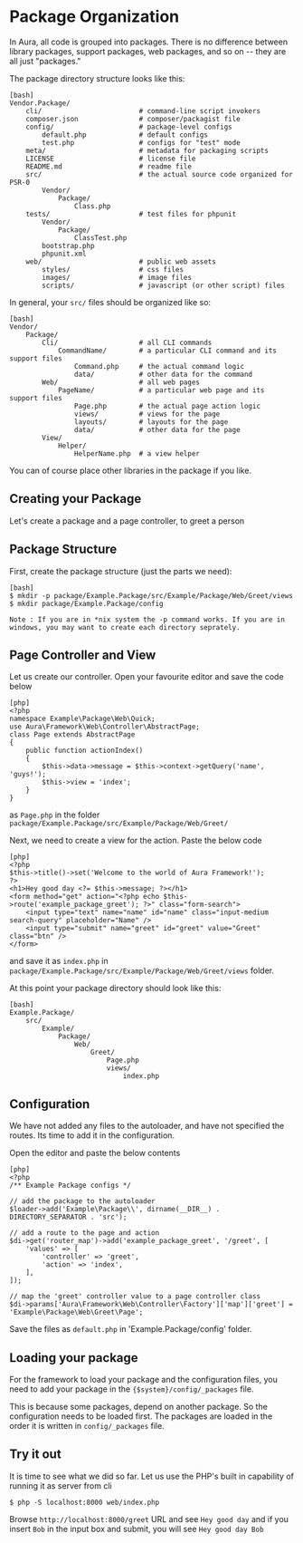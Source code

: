 # Package Organization #

In Aura, all code is grouped into packages. There is no difference between
library packages, support packages, web packages, and so on -- they are all
just "packages."

The package directory structure looks like this:

    [bash]
    Vendor.Package/
        cli/                        # command-line script invokers
        composer.json               # composer/packagist file
        config/                     # package-level configs
            default.php             # default configs
            test.php                # configs for "test" mode
        meta/                       # metadata for packaging scripts
        LICENSE                     # license file
        README.md                   # readme file
        src/                        # the actual source code organized for PSR-0
            Vendor/
                Package/
                    Class.php
        tests/                      # test files for phpunit
            Vendor/
                Package/
                    ClassTest.php
            bootstrap.php
            phpunit.xml
        web/                        # public web assets
            styles/                 # css files
            images/                 # image files
            scripts/                # javascript (or other script) files

In general, your `src/` files should be organized like so:

    [bash]
    Vendor/
        Package/
            Cli/                    # all CLI commands
                CommandName/        # a particular CLI command and its support files
                    Command.php     # the actual command logic
                    data/           # other data for the command
            Web/                    # all web pages
                PageName/           # a particular web page and its support files
                    Page.php        # the actual page action logic
                    views/          # views for the page
                    layouts/        # layouts for the page
                    data/           # other data for the page
            View/
                Helper/
                    HelperName.php  # a view helper

You can of course place other libraries in the package if you like.

## Creating your Package ##

Let's create a package and a page controller, to greet a person

## Package Structure ##

First, create the package structure (just the parts we need):

    [bash]
    $ mkdir -p package/Example.Package/src/Example/Package/Web/Greet/views
    $ mkdir package/Example.Package/config

    Note : If you are in *nix system the -p command works. If you are in 
    windows, you may want to create each directory seprately.

## Page Controller and View ##

Let us create our controller. Open your favourite editor and save the code
below

    [php]
    <?php
    namespace Example\Package\Web\Quick;
    use Aura\Framework\Web\Controller\AbstractPage;
    class Page extends AbstractPage
    {
        public function actionIndex()
        {
            $this->data->message = $this->context->getQuery('name', 'guys!');
            $this->view = 'index';
        }
    }

as `Page.php` in the folder `package/Example.Package/src/Example/Package/Web/Greet/`

Next, we need to create a view for the action. Paste the below code 

    [php]
    <?php
    $this->title()->set('Welcome to the world of Aura Framework!');
    ?>
    <h1>Hey good day <?= $this->message; ?></h1>
    <form method="get" action="<?php echo $this->route('example_package_greet'); ?>" class="form-search">
        <input type="text" name="name" id="name" class="input-medium search-query" placeholder="Name" />
        <input type="submit" name="greet" id="greet" value="Greet" class="btn" />
    </form>
    
and save it as `index.php` in `package/Example.Package/src/Example/Package/Web/Greet/views`
folder.

At this point your package directory should look like this:

    [bash]
    Example.Package/
        src/
            Example/
                Package/
                    Web/
                        Greet/
                            Page.php
                            views/
                                index.php

## Configuration ##

We have not added any files to the autoloader, and have not specified 
the routes. Its time to add it in the configuration.

Open the editor and paste the below contents 

    [php]
    <?php
    /** Example Package configs */
    
    // add the package to the autoloader
    $loader->add('Example\Package\\', dirname(__DIR__) . DIRECTORY_SEPARATOR . 'src');
    
    // add a route to the page and action
    $di->get('router_map')->add('example_package_greet', '/greet', [
        'values' => [
            'controller' => 'greet',
            'action' => 'index',
        ],
    ]);
    
    // map the 'greet' controller value to a page controller class
    $di->params['Aura\Framework\Web\Controller\Factory']['map']['greet'] = 'Example\Package\Web\Greet\Page';

Save the files as `default.php` in 'Example.Package/config' folder.

## Loading your package ##

For the framework to load your package and the configuration files, 
you need to add your package in the `{$system}/config/_packages` file.

This is because some packages, depend on another package. So the configuration
needs to be loaded first. The packages are loaded in the order it is 
written in `config/_packages` file.

## Try it out ##

It is time to see what we did so far.
Let us use the PHP's built in capability of running it as server from cli 

    $ php -S localhost:8000 web/index.php

Browse `http://localhost:8000/greet` URL and see `Hey good day` and if you 
insert `Bob` in the input box and submit, you will see `Hey good day Bob`
